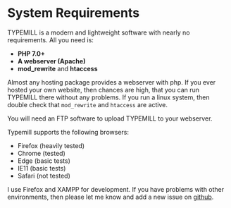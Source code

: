 # System Requirements

TYPEMILL is a modern and lightweight software with nearly no requirements. All you need is:

- **PHP 7.0+**
- **A webserver (Apache)**
- **mod_rewrite** and **htaccess**

Almost any hosting package provides a webserver with php. If you ever hosted your own website, then chances are high, that you can run TYPEMILL there without any problems. If you run a linux system, then double check that `mod_rewrite` and `htaccess` are active.

You will need an FTP software to upload TYPEMILL to your webserver.

Typemill supports the following browsers:

- Firefox (heavily tested)
- Chrome (tested)
- Edge (basic tests)
- IE11 (basic tests)
- Safari (not tested)

I use Firefox and XAMPP for development. If you have problems with other environments, then please let me know and add a new issue on [github](https://github.com/typemill/typemill).


